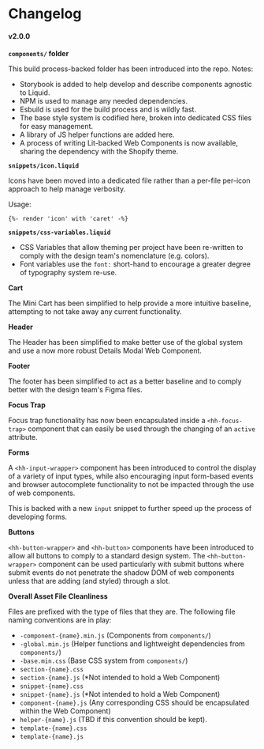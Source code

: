 # Changelog

#### v2.0.0

**`components/` folder**

This build process-backed folder has been introduced into the repo. Notes:

- Storybook is added to help develop and describe components agnostic to Liquid.
- NPM is used to manage any needed dependencies.
- Esbuild is used for the build process and is wildly fast.
- The base style system is codified here, broken into dedicated CSS files for easy management.
- A library of JS helper functions are added here.
- A process of writing Lit-backed Web Components is now available, sharing the dependency with the Shopify theme.

**`snippets/icon.liquid`**

Icons have been moved into a dedicated file rather than a per-file per-icon approach to help manage verbosity.

Usage:

```
{%- render 'icon' with 'caret' -%}
```

**`snippets/css-variables.liquid`**

- CSS Variables that allow theming per project have been re-written to comply with the design team's nomenclature (e.g. colors).
- Font variables use the `font:` short-hand to encourage a greater degree of typography system re-use.

**Cart**

The Mini Cart has been simplified to help provide a more intuitive baseline, attempting to not take away any current functionality.

**Header**

The Header has been simplified to make better use of the global system and use a now more robust Details Modal Web Component.

**Footer**

The footer has been simplified to act as a better baseline and to comply better with the design team's Figma files.

**Focus Trap**

Focus trap functionality has now been encapsulated inside a `<hh-focus-trap>` component that can easily be used through the changing of an `active` attribute.

**Forms**

A `<hh-input-wrapper>` component has been introduced to control the display of a variety of input types, while also encouraging input form-based events and browser autocomplete functionality to not be impacted through the use of web components.

This is backed with a new `input` snippet to further speed up the process of developing forms.

**Buttons**

`<hh-button-wrapper>` and `<hh-button>` components have been introduced to allow all buttons to comply to a standard design system. The `<hh-button-wrapper>` component can be used particularly with submit buttons where submit events do not penetrate the shadow DOM of web components unless that are adding (and styled) through a slot.

**Overall Asset File Cleanliness**

Files are prefixed with the type of files that they are. The following file naming conventions are in play:

- `-component-{name}.min.js` (Components from `components/`)
- `-global.min.js` (Helper functions and lightweight dependencies from `components/`)
- `-base.min.css` (Base CSS system from `components/`)
- `section-{name}.css`
- `section-{name}.js` (\*Not intended to hold a Web Component)
- `snippet-{name}.css`
- `snippet-{name}.js` (\*Not intended to hold a Web Component)
- `component-{name}.js` (Any corresponding CSS should be encapsulated within the Web Component)
- `helper-{name}.js` (TBD if this convention should be kept).
- `template-{name}.css`
- `template-{name}.js`
